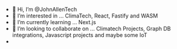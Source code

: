 - 👋 Hi, I’m @JohnAllenTech
- 👀 I’m interested in ... ClimaTech, React, Fastify and WASM
- 🌱 I’m currently learning ... Next.js
- 💞️ I’m looking to collaborate on ... Climatech Projects, Graph DB integrations, Javascript projects and maybe some IoT
-

<!---
JohnAllenTech/JohnAllenTech is a ✨ special ✨ repository because its `README.md` (this file) appears on your GitHub profile.
You can click the Preview link to take a look at your changes.
--->
